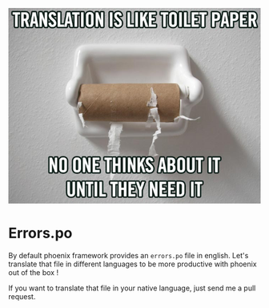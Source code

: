 ![meme](https://github.com/GesJeremie/phoenix-framework-errors-po/blob/master/meme.jpg?raw=true
)

# Errors.po 

By default phoenix framework provides an ```errors.po``` file in english. Let's translate that file in different languages to be more productive with phoenix out of the box !

If you want to translate that file in your native language, just send me a pull request.
